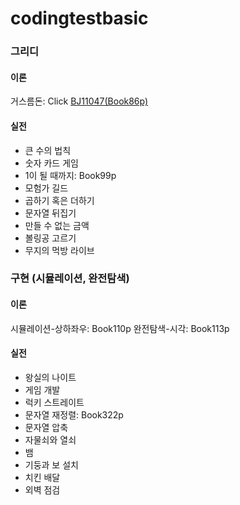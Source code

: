# codingtestbasic



### 그리디
#### 이론
거스름돈: Click [BJ11047(Book86p)](https://github.com/HYUN-0913/codingtestbasic/blob/master/BJ11047.txt)

#### 실전
- 큰 수의 법칙
- 숫자 카드 게임
- 1이 될 때까지: Book99p
- 모험가 길드
- 곱하기 혹은 더하기
- 문자열 뒤집기
- 만들 수 없는 금액
- 볼링공 고르기
- 무지의 먹방 라이브


### 구현 (시뮬레이션, 완전탐색)
#### 이론
시뮬레이션-상하좌우: Book110p
완전탐색-시각: Book113p

#### 실전
- 왕실의 나이트
- 게임 개발
- 럭키 스트레이트
- 문자열 재정렬: Book322p
- 문자열 압축
- 자물쇠와 열쇠
- 뱀
- 기둥과 보 설치
- 치킨 배달
- 외벽 점검
